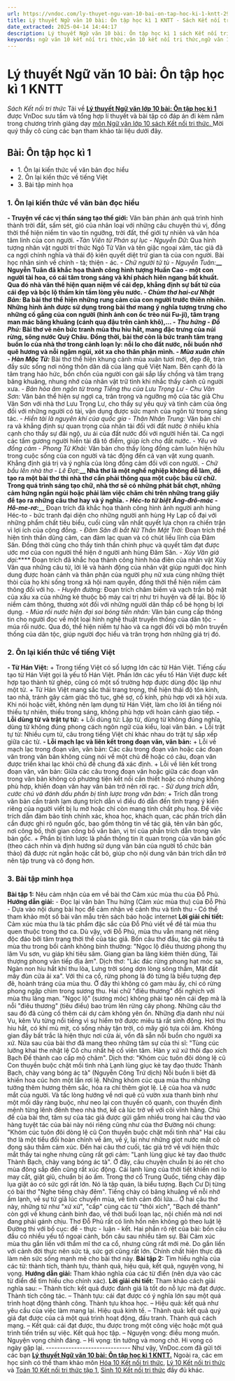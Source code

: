 ```yaml
---
url: https://vndoc.com/ly-thuyet-ngu-van-10-bai-on-tap-hoc-ki-1-kntt-293803
title: Lý thuyết Ngữ văn 10 bài: Ôn tập học kì 1 KNTT - Sách Kết nối tri thức - VnDoc.com
date_extracted: 2025-04-14 14:44:17
description: Lý thuyết Ngữ văn 10 bài: Ôn tập học kì 1 sách Kết nối tri thức được VnDoc sưu tầm và giới thiệu  để tham khảo chuẩn bị cho bài giảng học kì mới sắp tới đây của mình.
keywords: ngữ văn 10 kết nối tri thức,văn 10 kết nối tri thức,ngữ văn 10,lý thuyết văn 10 kết nối tri thức,kiến thức trọng tâm môn ngữ văn 10,lý thuyết ngữ văn 10 KNTT,ngữ văn lớp 10,ôn tập lý thuyết văn lớp 10,lý thuyết môn ngữ văn 10,lý thuyết văn 10 KNTT,Lý thuyết môn ngữ văn 10 bài Ôn tập học kì 1,Ôn tập học kì 1,trắc nghiệm ngữ văn 10 KNTT
---
```


# Lý thuyết Ngữ văn 10 bài: Ôn tập học kì 1 KNTT
 _Sách Kết nối tri thức_
Tải về
**[Lý thuyết Ngữ văn lớp 10 bài: Ôn tập học kì 1](<https://vndoc.com/ly-thuyet-ngu-van-10-bai-on-tap-hoc-ki-1-kntt-293803>)** được VnDoc sưu tầm và tổng hợp lí thuyết và bài tập có đáp án đi kèm nằm trong chương trình giảng dạy [môn Ngữ văn lớp 10 sách Kết nối tri thức. ](<https://vndoc.com/ngu-van-10-ket-noi-tri-thuc-tap1>)Mời quý thầy cô cùng các bạn tham khảo tài liệu dưới đây.
## Bài: Ôn tập học kì 1
  * 1\. Ôn lại kiến thức về văn bản đọc hiểu
  * 2\. Ôn lại kiến thức về tiếng Việt
  * 3\. Bài tập minh họa

### **1\. Ôn lại kiến thức về văn bản đọc hiểu**
**\- Truyện về các vị thần sáng tạo thế giới:** Văn bản phản ánh quá trình hình thành trời đất, sấm sét, gió của nhân loại với những câu chuyện thú vị, đồng thời thể hiện niềm tin vào tín ngưỡng, trời đất, thế giới tự nhiên và văn hóa tâm linh của con người.
**-**_Tản Viên từ Phán sự lục - Nguyễn Dữ_**:** Qua hình tượng nhân vật người trí thức Ngô Tử Văn và tên giặc ngoại xâm, tác giả đã ca ngợi chính nghĩa và thái độ kiên quyết diệt trừ gian tà của con người. Bài học nhân sinh về chính - tà; thiện - ác.
_\- Chữ người tử tù - Nguyễn Tuân:_****__ Nguyễn Tuân đã khắc họa thành công hình tượng Huấn Cao - một con người tài hoa, có cái tâm trong sáng và khí phách hiên ngang bất khuất. Qua đó nhà văn thể hiện quan niệm về cái đẹp, khẳng định sự bất tử của cái đẹp và bộc lộ thầm kín tấm lòng yêu nước.
_\- Chùm thơ hai-cư Nhật Bản:_ Ba bài thơ thể hiện những rung cảm của con người trước thiên nhiên. Những hình ảnh được sử dụng trong bài thơ mang ý nghĩa tượng trưng cho những cố gắng của con người \(hình ảnh con ốc trèo núi Fu-ji\), tâm trạng man mác bâng khuâng \(cánh quạ đậu trên cành khô\),...
_\- Thu hứng - Đỗ Phủ:_ Bài thơ vẽ nên bức tranh mùa thu hiu hắt, mang đặc trưng của núi rừng, sông nước Quỳ Châu. Đồng thời, bài thơ còn là bức tranh tâm trạng buồn lo của nhà thơ trong cảnh loạn ly: nỗi lo cho đất nước, nỗi buồn nhớ quê hương và nỗi ngậm ngùi, xót xa cho thân phận mình.
_\- Mùa xuân chín - Hàn Mặc Tử:_**** Bài thơ thể hiện khung cảnh mùa xuân tươi mới, đẹp đẽ, tràn đầy sức sống nơi nông thôn dân dã của làng quê Việt Nam. Bên cạnh đó là tâm trạng háo hức, bồn chồn của người con gái sắp lấy chồng và tâm trạng bâng khuâng, nhung nhớ của nhân vật trữ tình khi nhắc thấy cảnh cũ người xưa.
_\- Bản hòa âm ngôn từ trong Tiếng thu của Lưu Trọng Lư - Chu Văn Sơn:_ Văn bản thể hiện sự ngợi ca, trân trọng và ngưỡng mộ của tác giả Chu Văn Sơn với nhà thơ Lưu Trọng Lư, cho thấy sự yêu quý và tình cảm của ông đối với những người có tài, vận dụng được sức mạnh của ngôn từ trong sáng tác.
_\- Hiền tài là nguyên khí của quốc gia - Thân Nhân Trung:_ Văn bản chỉ ra và khẳng định sự quan trọng của nhân tài đối với đất nước ở nhiều khía cạnh cho thấy sự đãi ngộ, ưu ái của đất nước đối với người hiền tài. Ca ngợi các tấm gương người hiền tài đã tô điểm, giúp ích cho đất nước.
_\- Yêu và đồng cảm - Phong Tử Khải:_ Văn bản cho thấy lòng đồng cảm luôn hiện hữu trong cuộc sống của con người và tác động đến cả vạn vật xung quanh. Khẳng định giá trị và ý nghĩa của lòng đồng cảm đối với con người.
_\- Chữ bầu lên nhà thơ - Lê Đạt:_****__ Nhà thơ là một nghề nghiệp không dễ làm, để tạo ra một bài thơ thì nhà thơ cần phải thông qua một cuộc bầu cử chữ. Trong quá trình sáng tạo chữ, nhà thơ sẽ có những phát bất chợt, những cảm hứng ngắn ngủi hoặc phải làm việc chăm chỉ trên những trang giấy để tạo ra những câu thơ hay và ý nghĩa.
_\- Héc-to từ biệt Ăng-đrô-mác - Hô-me-rơ:_****__ Đoạn trích đã khắc họa thành công hình ảnh người anh hùng Héc-to - bức tranh đại diện cho những người anh hùng Hy Lạp cổ đại với những phẩm chất tiêu biểu, cuối cùng vẫn nhất quyết lựa chọn ra chiến trận vì lợi ích của cộng đồng.
_\- Đăm Săn đi bắt Nữ Thần Mặt Trời:_ Đoạn trích thể hiện tinh thần dũng cảm, can đảm lạc quan và có chút liều lĩnh của Đăm Săn. Đồng thời cũng cho thấy tinh thần chinh phục và quyết tâm đạt được ước mơ của con người thể hiện ở người anh hùng Đăm Săn.
_\- Xúy Vân giả dại:_**** Đoạn trích đã khắc họa thành công hình hóa điên của nhân vật Xúy Vân qua những câu từ, lời lẽ và hành động của nhân vật giúp người đọc hình dung được hoàn cảnh và thân phận của người phụ nữ xưa cùng những thiệt thòi của họ khi sống trong xã hội nam quyền, đồng thời thể hiện niềm cảm thông đối với họ.
_\- Huyện đường:_ Đoạn trích châm biếm và vạch trần bộ mặt của xấu xa của những kẻ thuộc bộ máy cai trị như tri huyện và đề lại. Bộc lộ niềm cảm thông, thương xót đối với những người dân thấp cổ bé họng bị lợi dụng.
_\- Múa rối nước hiện đại soi bóng tiền nhân:_ Văn bản cung cấp thông tin cho người đọc về một loại hình nghệ thuật truyền thống của dân tộc - múa rối nước. Qua đó, thể hiện niềm tự hào và ca ngợi đối với bộ môn truyền thống của dân tộc, giúp người đọc hiểu và trân trọng hơn những giá trị đó.
### **2\. Ôn lại kiến thức về tiếng Việt**
**\- Từ Hán Việt:**
\+ Trong tiếng Việt có số lượng lớn các từ Hán Việt. Tiếng cấu tạo từ Hán Việt gọi là yếu tố Hán Việt. Phần lớn các yếu tố Hán Việt được kết hợp tạo thành từ ghép, cũng có một số trường hợp được dùng độc lập như một từ.
\+ Từ Hán Việt mang sắc thái trang trọng, thể hiện thái độ tôn kính, tao nhã, tránh gây cảm giác thô tục, ghê sợ, cổ kính, phù hợp với xã hội xưa. Khi nói hoặc viết, không nên lạm dụng từ Hán Việt, làm cho lời ăn tiếng nói thiếu tự nhiên, thiếu trong sáng, không phù hợp với hoàn cảnh giao tiếp.
**\- Lỗi dùng từ và trật tự từ:**
\+ Lỗi dùng từ: Lặp từ, dùng từ không đúng nghĩa, dùng từ không đúng phong cách ngôn ngữ của kiểu, loại văn bản.
\+ Lỗi trật tự từ: Nhiều cụm từ, câu trong tiếng Việt chỉ khác nhau do trật tự sắp xếp giữa các từ.
**\- Lỗi mạch lạc và liên kết trong đoạn văn, văn bản:**
\+ Lỗi về mạch lạc trong đoạn văn, văn bản: Các câu trong đoạn văn hoặc các đoạn văn trong văn bản không cùng nói về một chủ đề hoặc có câu, đoạn văn được triển khai lạc khỏi chủ đề chung đã xác định.
\+ Lỗi về liên kết trong đoạn văn, văn bản: Giữa các câu trong đoạn văn hoặc giữa các đoạn văn trong văn bản không có phương tiện kết nối cần thiết hoặc có nhưng không phù hợp, khiến đoạn văn hay văn bản trở nên rời rạc.
_\- Sử dụng trích dẫn, cước chú và đánh dấu phần bị tỉnh lược trong văn bản:_
\+ Trích dẫn trong văn bản cần tránh lạm dụng trích dẫn vì điều đó dẫn đến tình trạng ý kiến riêng của người viết bị lu mờ hoặc chỉ còn mang tính chất phụ hoạ. Để việc trích dẫn đảm bảo tính chính xác, khoa học, khách quan, các phần trích dẫn cần được ghi rõ nguồn gốc, bao gồm thông tin về tác giả, tên văn bản gốc, nơi công
bố, thời gian công bố văn bản, vị trí của phần trích dẫn trong văn bản gốc.
\+ Phần bị tỉnh lược là phần thông tin ít quan trọng của văn bản gốc \(theo cách nhìn và định hướng sử dụng văn bản của người tổ chức bản thảo\) đã được rút ngắn hoặc cắt bỏ, giúp cho nội dung văn bản trích dẫn trở nên tập trung và cô đọng hơn.
### **3\. Bài tập minh họa**
**Bài tập 1:** Nêu cảm nhận của em về bài thơ Cảm xúc mùa thu của Đỗ Phủ.
**Hướng dẫn giải:**
\- Đọc lại văn bản Thu hứng \(Cảm xúc mùa thu\) của Đỗ Phủ
\- Dựa vào nội dung bài học để cảm nhận về cảnh thu và tình thu
\- Có thể tham khảo một số bài văn mẫu trên  sách báo hoặc internet
**Lời giải chi tiết:**
Cảm xúc mùa thu là tác phẩm đặc sắc của Đỗ Phủ viết về đề tài mùa thu quen thuộc trong thơ ca. Dù vậy, với Đỗ Phủ, mùa thu vẫn mang nét riêng độc đáo bởi tâm trạng thời thế của tác giả.
Bốn câu thơ đầu, tác giả miêu tả mùa thu trong bối cảnh không bình thường:
"Ngọc lộ điêu thương phong thụ lâm
Vu sơn, vu giáp khí tiêu sâm.
Giang gian ba lãng kiêm thiên dũng,
Tái thượng phong vân tiếp địa âm".
Dịch thơ:
"Lác đác rừng phong hạt móc sa,
Ngàn non hiu hắt khí thu lòa,
Lưng trời sóng dợn lòng sông thẳm,
Mặt đất mây đùn cửa ải xa".
Với thi ca cổ, rừng phong lá đỏ từng là biểu tượng đẹp đẽ, hoành tráng của mùa thu. Ở đây thì không có gam màu ấy, chỉ có rừng phong ngập chìm trong sương thu. Hai chữ "điêu thương" đối nghịch với mùa thu lãng mạn. "Ngọc lộ" \(sương móc\) không phải tạo nên cái đẹp mà là nỗi "điêu thương" \(tiêu điều\) bao trùm lên rừng cây phong. Những câu thơ sau đó đã củng cố thêm cái dự cảm không yên ổn. Những địa danh như núi Vu, kẽm Vu từng nổi tiếng vì sự hiểm trở được miêu tả rất sinh động. Hơi thu hiu hắt, có khí mù mịt, có sống nhảy tận trời, có mây gió tựa cõi âm. Không gian đầy bất trắc là hiện thực nơi cửa ải, vốn đã sẵn nỗi buồn cho người xa xứ. Nửa sau của bài thơ đã mang theo những tâm sự của thi sĩ:
"Tùng cúc lưỡng khai the nhật lệ
Cô chu nhất hệ cố viên tâm.
Hàn y xứ xứ thôi đạo xích
Bạch Đế thành cao cấp mộ châm".
Dịch thơ:
"Khóm cúc tuôn đôi dòng lệ cũ
Con thuyền buộc chặt mối tình nhà
Lạnh lùng giục kẻ tay đạo thước
Thành Bạch, chày vang bóng ác tà"
\(Nguyễn Công Trứ dịch\)
Nỗi buồn li biệt đã khiến hoa cúc hơn một lần rơi lệ. Những khóm cúc qua mùa thu những tưởng thêm hương thêm sắc, hóa ra chỉ thêm giọt lệ. Lệ của hoa và nước mắt của người. Và tấc lòng hướng về nơi quê cũ vườn xưa thanh bình như một mối dây ràng buộc, như neo lại con thuyền cô quạnh, con thuyền định mệnh từng lênh đênh theo nhà thơ, kể cả lúc trở về với cõi vĩnh hằng. Chủ đề của bài thơ, tâm sự của tác giả được gửi gắm nhiều trong hai câu thơ vào hàng tuyệt tác của bài này nói riêng cũng như của thơ Đường nói chung:
"Khóm cúc tuôn đôi dòng lệ cũ
Con thuyền buộc chặt mối tình nhà"
Hai câu thơ là một tiểu đối hoàn chỉnh về âm, về ý, lại như những giọt nước mắt cô đọng sâu thẳm cảm xúc. Đến hai câu thơ cuối, tác giả trở về với hiện thức mắt thấy tai nghe nhưng cũng rất gợi cảm:
"Lạnh lùng giục kẻ tay đao thước
Thành Bạch, chày vang bóng ác tà".
Ở đây, câu chuyện chuẩn bị áo rét cho mùa đông sắp đến cũng rất xúc động. Cái lạnh lùng của thời tiết khiến nơi lo may cắt, giặt giũ, chuẩn bị áo ấm. Trong thơ cổ Trung Quốc, tiếng chày đập lụa giặt áo có sức gợi rất lớn. Nó là tập quán, là biểu tượng. Bạch Cư Dị từng có bài thơ "Nghe tiếng chày đêm". Tiếng chày có bâng khuâng về nỗi nhớ ấm lạnh, về sự từ giã lúc chuyển mùa, về tình cảm đôi lứa... Ở hai câu thơ này, những từ như "xứ xứ", "cấp" cùng các từ "thôi xích", "Bạch đế thành" còn gợi về khung cảnh binh đao, về thời buổi loạn lạc, nội chiến mà nơi nơi đang phải gánh chịu.
Thơ Đỗ Phủ rất có linh hồn nên không gò theo luật lệ Đường thi với bố cục: đề - thực - luận - kết. Hai phần rõ rệt của bài: bốn câu đầu có nhiều yếu tố ngoại cảnh, bốn câu sau nhiều tâm sự. Bài Cảm xúc mùa thu gắn liền với thẩm mĩ thơ ca cổ, nhưng cũng rất mới mẻ. Do gắn liền với cảnh đời thực nên sức tả, sức gợi cũng rất lớn. Chính chất hiện thực đã làm nên sức sống mạnh mẽ cho bài thơ này.
**Bài tập 2:** Tìm hiểu nghĩa của các từ: thành tích, thành tựu, thành quả, hiệu quả, kết quả, nguyện vọng, hi vọng.
**Hướng dẫn giải:**
Tham khảo nghĩa của các từ điển \(nên dựa vào các từ điển để tìm hiểu cho chính xác\).
**Lời giải chi tiết:**
Tham khảo cách giải nghĩa sau:
– Thành tích: kết quả được đánh giá là tốt do nỗ lực mà đạt được. Thành tích công tác.
– Thành tựu: cái đạt được có ý nghĩa lớn sau một quá trình hoạt động thành công. Thành tựu khoa học.
– Hiệu quả: kết quả như yêu cầu của việc làm mang lại. Hiệu quả kinh tế.
– Thành quả: kết quả quý giá đạt được của cả một quá trình hoạt động, đấu tranh. Thành quả cách mạng.
– Kết quả: cái đạt được, thu được trong một công việc hoặc một quá trình tiến triển sự việc. Kết quả học tập.
– Nguyện vọng: điều mong muốn. Nguyện vọng chính đáng.
– Hi vọng: tin tưởng và mong chờ. Hi vọng có ngày gặp lại.
_\------------------------------_
Như vậy, VnDoc.com đã gửi tới các bạn **[Lý thuyết Ngữ văn 10 bài: Ôn tập học kì 1 KNTT.](<https://vndoc.com/ly-thuyet-ngu-van-10-bai-on-tap-hoc-ki-1-kntt-293803>)** Ngoài ra, các em học sinh có thể tham khảo môn [Hóa 10 Kết nối tri thức](<https://vndoc.com/hoa-10-ket-noi-tri-thuc>), [Lý 10 Kết nối tri thức](<https://vndoc.com/vat-ly-10-ket-noi-tri-thuc>) và [Toán 10 Kết nối tri thức tập 1](<https://vndoc.com/toan-10-ket-noi-tri-thuc-tap1>), [Sinh 10 Kết nối tri thức](<https://vndoc.com/sinh-hoc-10-ket-noi-tri-thuc>) đầy đủ khác.
